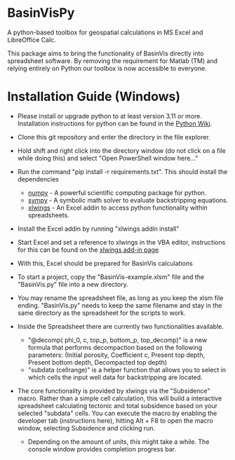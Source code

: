 # BasinVisPy
A python-based toolbox for geospatial calculations in MS Excel and LibreOffice Calc.

This package aims to bring the functionality of BasinVis directly into spreadsheet software.
By removing the requirement for Matlab (TM) and relying entirely on Python our toolbox is now accessible to everyone.

# Installation Guide (Windows)

* Please install or upgrade python to at least version 3.11 or more. Installation instructions for python can be found in the [Python Wiki](https://wiki.python.org/moin/BeginnersGuide/Download).
* Clone this git repository and enter the directory in the file explorer.
* Hold shift and right click into the directory window (do not click on a file while doing this) and select "Open PowerShell window here..."
* Run the command "pip install -r requirements.txt". This should install the dependencies
  * [numpy](https://numpy.org/) - A powerful scientific computing package for python.
  * [sympy](https://www.sympy.org) - A symbolic math solver to evaluate backstripping equations.
  * [xlwings](https://www.xlwings.org/) - An Excel addin to access python functionality within spreadsheets.
* Install the Excel addin by running "xlwings addin install"
* Start Excel and set a reference to xlwings in the VBA editor, instructions for this can be found on the [xlwings add-in page](https://docs.xlwings.org/en/stable/addin.html)
* With this, Excel should be prepared for BasinVis calculations

* To start a project, copy the "BasinVis-example.xlsm" file and the "BasinVis.py" file into a new directory.
* You may rename the spreadsheet file, as long as you keep the xlsm file ending. "BasinVis.py" needs to keep the same filename and stay in the same directory as the spreadsheet for the scripts to work.
* Inside the Spreadsheet there are currently two functionalities available.
  * "@decomp( phi_0, c, top_p, bottom_p, top_decomp)" is a new formula that performs decompaction based on the following parameters:
    (Initial porosity, Coefficient c, Present top depth, Present bottom depth, Decompacted top depth)
  * "subdata (cellrange)" is a helper function that allows you to select in which cells the input well data for backstripping are located.
* The core functionality is provided by xlwings via the "Subsidence" macro. Rather than a simple cell calculation, this will build a interactive spreadsheet calculating tectonic and total subsidence based on your selected "subdata" cells. You can execute the macro by enabling the developer tab (instructions here), hitting Alt + F8 to open the macro window, selecting Subsidence and clicking run.
  * Depending on the amount of units, this might take a while. The console window provides completion progress bar.
